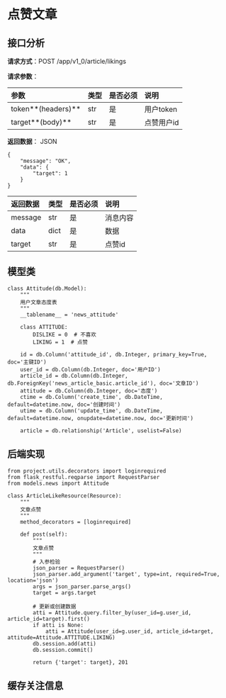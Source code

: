 # 点赞文章

## 接口分析

**请求方式**：POST /app/v1\_0/article/likings

**请求参数**：

| 参数 | 类型 | 是否必须 | 说明 |
| :--- | :--- | :--- | :--- |
| token**\(headers\)** | str | 是 | 用户token |
| target**\(body\)** | str | 是 | 点赞用户id |

**返回数据**： JSON

```
{
    "message": "OK",
    "data": {
        "target": 1
    }
}
```

| 返回数据 | 类型 | 是否必须 | 说明 |
| :--- | :--- | :--- | :--- |
| message | str | 是 | 消息内容 |
| data | dict | 是 | 数据 |
| target | str | 是 | 点赞id |

## 模型类

```
class Attitude(db.Model):
    """
    用户文章态度表
    """
    __tablename__ = 'news_attitude'

    class ATTITUDE:
        DISLIKE = 0  # 不喜欢
        LIKING = 1  # 点赞

    id = db.Column('attitude_id', db.Integer, primary_key=True, doc='主键ID')
    user_id = db.Column(db.Integer, doc='用户ID')
    article_id = db.Column(db.Integer, db.ForeignKey('news_article_basic.article_id'), doc='文章ID')
    attitude = db.Column(db.Integer, doc='态度')
    ctime = db.Column('create_time', db.DateTime, default=datetime.now, doc='创建时间')
    utime = db.Column('update_time', db.DateTime, default=datetime.now, onupdate=datetime.now, doc='更新时间')

    article = db.relationship('Article', uselist=False)
```

## 后端实现

```
from project.utils.decorators import loginrequired
from flask_restful.reqparse import RequestParser
from models.news import Attitude

class ArticleLikeResource(Resource):
    """
    文章点赞
    """
    method_decorators = [loginrequired]

    def post(self):
        """
        文章点赞
        """
        # 入参检验
        json_parser = RequestParser()
        json_parser.add_argument('target', type=int, required=True, location='json')
        args = json_parser.parse_args()
        target = args.target

        # 更新或创建数据
        atti = Attitude.query.filter_by(user_id=g.user_id, article_id=target).first()
        if atti is None:
            atti = Attitude(user_id=g.user_id, article_id=target, attitude=Attitude.ATTITUDE.LIKING)
        db.session.add(atti)
        db.session.commit()

        return {'target': target}, 201
```

## 缓存关注信息



